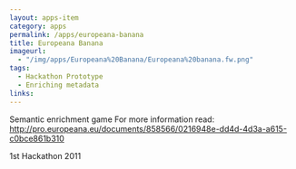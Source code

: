 ```yaml
---
layout: apps-item
category: apps
permalink: /apps/europeana-banana
title: Europeana Banana
imageurl:
  - "/img/apps/Europeana%20Banana/Europeana%20banana.fw.png"
tags:
  - Hackathon Prototype
  - Enriching metadata
links:
---
```


Semantic enrichment game
For more information read: http://pro.europeana.eu/documents/858566/0216948e-dd4d-4d3a-a615-c0bce861b310 

1st Hackathon 2011
